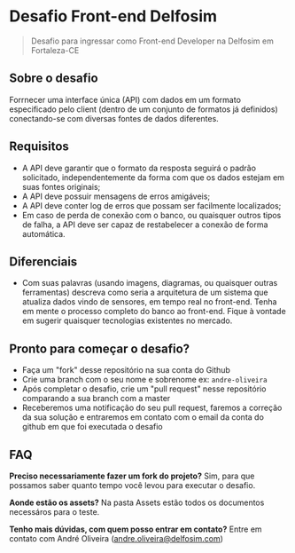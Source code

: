 # Desafio Front-end Delfosim
> Desafio para ingressar como Front-end Developer na Delfosim em Fortaleza-CE

## Sobre o desafio
Forrnecer uma interface única (API) com dados em um formato especificado pelo client (dentro de um conjunto de formatos já definidos) conectando-se com diversas fontes de dados diferentes.

## Requisitos
- A API deve garantir que o formato da resposta seguirá o padrão solicitado, independentemente da forma com que os dados estejam em suas fontes originais;
- A API deve possuir mensagens de erros amigáveis;
- A API deve conter log de erros que possam ser facilmente localizados;
- Em caso de perda de conexão com o banco, ou quaisquer outros tipos de falha, a API deve ser capaz de restabelecer a conexão de forma automática.

## Diferenciais
- Com suas palavras (usando imagens, diagramas, ou quaisquer outras ferramentas) descreva como seria a arquitetura de um sistema que atualiza dados vindo de sensores, em tempo real no front-end. Tenha em mente o processo completo do banco ao front-end. Fique à vontade em sugerir quaisquer tecnologias existentes no mercado.

## Pronto para começar o desafio?
- Faça um "fork" desse repositório na sua conta do Github
- Crie uma branch com o seu nome e sobrenome ex: ```andre-oliveira```
- Após completar o desafio, crie um "pull request" nesse repositório comparando a sua branch com a master
- Receberemos uma notificação do seu pull request, faremos a correção da sua solução e entraremos em contato com o email da conta do github em que foi executada o desafio

## FAQ

**Preciso necessariamente fazer um fork do projeto?**
Sim, para que possamos saber quanto tempo você levou para executar o desafio.

**Aonde estão os assets?**
Na pasta Assets estão todos os documentos necessáros para o teste.

**Tenho mais dúvidas, com quem posso entrar em contato?**
Entre em contato com André Oliveira (andre.oliveira@delfosim.com)